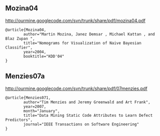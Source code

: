 

## Mozina04 ##
http://ourmine.googlecode.com/svn/trunk/share/pdf/mozina04.pdf
```
@article{Mozina04,
    	author="Martin Mozina, Janez Demsar , Michael Kattan , and Blaz Zupan ",
        title="Nomograms for Visualization of Naive Bayesian Classifier",
		year=2004,
		booktitle="KDD'04"
}
```
## Menzies07a ##
http://ourmine.googlecode.com/svn/trunk/share/pdf/07menzies.pdf
```
@article{Menzies071,
		author="Tim Menzies and Jeremy Greenwald and Art Frank",
		year=2007,
		month="January",
		title="Data Mining Static Code Attributes to Learn Defect Predictors",
		journal="IEEE Transactions on Software Engineering"
}
```